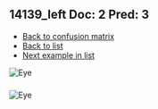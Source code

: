 ## 14139_left Doc: 2 Pred: 3
- [Back to confusion matrix](https://github.com/juliandewit/kaggle_retinopathy/blob/master/matrix.md)
- [Back to list](https://github.com/juliandewit/kaggle_retinopathy/blob/master/lists/23/list.md)
- [Next example in list](https://github.com/juliandewit/kaggle_retinopathy/blob/master/lists/23/14/14159_right.md)

![Eye](https://retinopaty.blob.core.windows.net/size1024/14139_left_2.jpeg)

### 

![Eye]()
